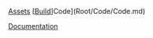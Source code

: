 [Assets](Assets/Assets.md)
[[Build](Root/Build/Build.md)]Code](Root/Code/Code.md)

[Documentation](Root/Documentation/Documentation.md)

